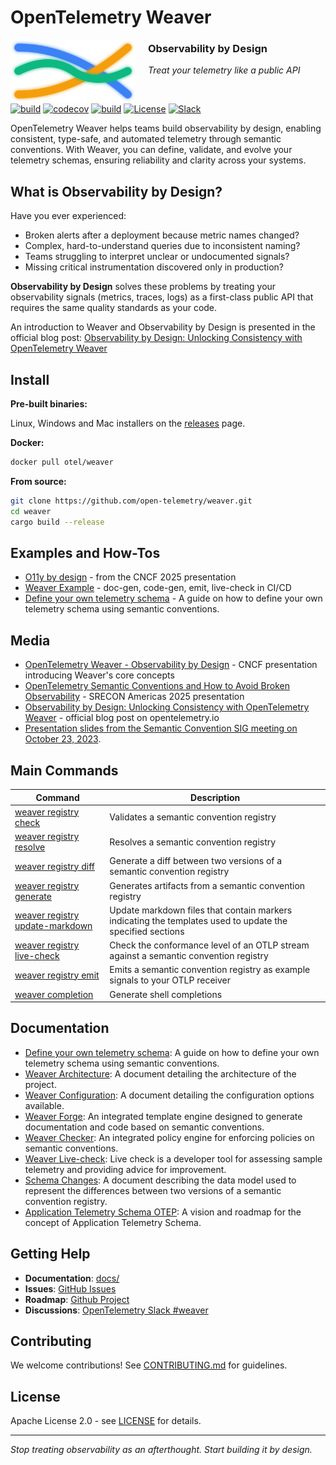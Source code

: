 # OpenTelemetry Weaver

<p align="left">
  <img src="docs/images/weaver-logo.svg" alt="OpenTelemetry Weaver" width="200" height="100" align="left" style="margin-right: 20px;">
</p>

### Observability by Design

_Treat your telemetry like a public API_

&nbsp;

[![build](https://github.com/open-telemetry/weaver/actions/workflows/ci.yml/badge.svg)](https://github.com/open-telemetry/weaver/actions/workflows/ci.yml)
[![codecov](https://codecov.io/gh/open-telemetry/weaver/graph/badge.svg?token=tmWKFoMT2G)](https://codecov.io/gh/open-telemetry/weaver)
[![build](https://github.com/open-telemetry/weaver/actions/workflows/audit.yml/badge.svg)](https://github.com/open-telemetry/weaver/actions/workflows/audit.yml)
[![License](https://img.shields.io/badge/License-Apache_2.0-blue.svg)](https://opensource.org/licenses/Apache-2.0)
[![Slack](https://img.shields.io/badge/Slack-OpenTelemetry_Weaver-purple)](https://cloud-native.slack.com/archives/C0697EXNTL3)

OpenTelemetry Weaver helps teams build observability by design, enabling consistent, type-safe, and automated telemetry through semantic conventions. With Weaver, you can define, validate, and evolve your telemetry schemas, ensuring reliability and clarity across your systems.

## What is Observability by Design?

Have you ever experienced:

- Broken alerts after a deployment because metric names changed?
- Complex, hard-to-understand queries due to inconsistent naming?
- Teams struggling to interpret unclear or undocumented signals?
- Missing critical instrumentation discovered only in production?

**Observability by Design** solves these problems by treating your observability signals (metrics, traces, logs) as a first-class public API that requires the same quality standards as your code.

An introduction to Weaver and Observability by Design is presented in the official blog post: [Observability by Design: Unlocking Consistency with OpenTelemetry Weaver](https://opentelemetry.io/blog/2025/otel-weaver/)

## Install

**Pre-built binaries:**

Linux, Windows and Mac installers on the [releases](https://github.com/open-telemetry/weaver/releases) page.

**Docker:**

```bash
docker pull otel/weaver
```

**From source:**

```bash
git clone https://github.com/open-telemetry/weaver.git
cd weaver
cargo build --release
```

## Examples and How-Tos

- [O11y by design](https://github.com/jsuereth/o11y-by-design/) - from the CNCF 2025 presentation
- [Weaver Example](https://github.com/jerbly/weaver-example) - doc-gen, code-gen, emit, live-check in CI/CD
- [Define your own telemetry schema](docs/define-your-own-telemetry-schema.md) - A guide on how to define your own
  telemetry schema using semantic conventions.


## Media

- [OpenTelemetry Weaver - Observability by Design](https://www.youtube.com/watch?v=BJt6LyJEYD0) - CNCF presentation introducing Weaver's core concepts
- [OpenTelemetry Semantic Conventions and How to Avoid Broken Observability](https://www.youtube.com/watch?v=Vd6MheRkHss) - SRECON Americas 2025 presentation
- [Observability by Design: Unlocking Consistency with OpenTelemetry Weaver](https://opentelemetry.io/blog/2025/otel-weaver/) - official blog post on opentelemetry.io
- [Presentation slides from the Semantic Convention SIG meeting on October 23, 2023](https://docs.google.com/presentation/d/1nxt5VFlC1mUjZ8eecUYK4e4SxThpIVj1IRnIcodMsNI/edit?usp=sharing).

## Main Commands

| Command                                                                   | Description                                 |
|---------------------------------------------------------------------------|---------------------------------------------|
| [weaver registry check](docs/usage.md#registry-check)                     | Validates a semantic convention registry    |
| [weaver registry resolve](docs/usage.md#registry-resolve)                 | Resolves a semantic convention registry     |
| [weaver registry diff](docs/usage.md#registry-diff)                       | Generate a diff between two versions of a semantic convention registry |
| [weaver registry generate](docs/usage.md#registry-generate)               | Generates artifacts from a semantic convention registry  |
| [weaver registry update-markdown](docs/usage.md#registry-update-markdown) | Update markdown files that contain markers indicating the templates used to update the specified sections |
| [weaver registry live-check](docs/usage.md#registry-live-check)           | Check the conformance level of an OTLP stream against a semantic convention registry |
| [weaver registry emit](docs/usage.md#registry-emit)                       | Emits a semantic convention registry as example signals to your OTLP receiver |
| [weaver completion](docs/usage.md#completion)                             | Generate shell completions |

## Documentation

- [Define your own telemetry schema](docs/define-your-own-telemetry-schema.md): A guide on how to define your own
  telemetry schema using semantic conventions.
- [Weaver Architecture](docs/architecture.md): A document detailing the architecture of the project.
- [Weaver Configuration](docs/weaver-config.md): A document detailing the configuration options available.
- [Weaver Forge](crates/weaver_forge/README.md): An integrated template engine designed to generate documentation and code based on semantic conventions.
- [Weaver Checker](crates/weaver_checker/README.md): An integrated policy engine for enforcing policies on semantic conventions.
- [Weaver Live-check](crates/weaver_live_check/README.md): Live check is a developer tool for assessing sample telemetry and providing advice for improvement.
- [Schema Changes](docs/schema-changes.md): A document describing the data model used to represent the differences between two versions of a semantic convention registry.
- [Application Telemetry Schema OTEP](https://github.com/open-telemetry/oteps/blob/main/text/0243-app-telemetry-schema-vision-roadmap.md): A vision and roadmap for the concept of Application Telemetry Schema.

## Getting Help

- **Documentation**: [docs/](docs/)
- **Issues**: [GitHub Issues](https://github.com/open-telemetry/weaver/issues)
- **Roadmap**: [Github Project](https://github.com/orgs/open-telemetry/projects/74)
- **Discussions**: [OpenTelemetry Slack #weaver](https://cloud-native.slack.com/archives/C0697EXNTL3)

## Contributing

We welcome contributions! See [CONTRIBUTING.md](CONTRIBUTING.md) for guidelines.

## License

Apache License 2.0 - see [LICENSE](LICENSE) for details.

---

_Stop treating observability as an afterthought. Start building it by design._
